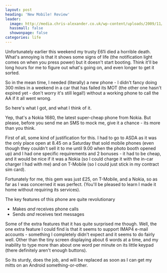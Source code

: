```yaml
---
layout: post
heading: 'New Mobile! Review'
leader:
  image: http://media.chris-alexander.co.uk/wp-content/uploads/2009/11/1680.jpg
  hassmall: false
  showonpage: false
categories: life
---
```


Unfortunately earlier this weekend my trusty E61i died a horrible death. What's annoying is that it shows some signs of life (the notification light comes on when you press power) but it doesn't start booting. Think it'll be long hours for me to figure out what's going on, and even longer to get it sorted.

<!-- Replace missing image from http://media.chris-alexander.co.uk/wp-content/uploads/2009/11/e61i.jpg -->

So in the mean time, I needed (literally) a new phone - I didn't fancy doing 300 miles in a weekend in a car that has failed its MOT (the other one hasn't expired yet - don't worry it's still legal!) without a working phone to call the AA if it all went wrong.

So here's what I got, and what I think of it.

<!-- Replace missing image from http://media.chris-alexander.co.uk/wp-content/uploads/2009/11/1680.jpg -->

Yep, that's a Nokia 1680, the latest super-cheap phone from Nokia. But please, before you send me an SMS to mock me, give it a chance - its more than you think.

First of all, some kind of justification for this. I had to go to ASDA as it was the only place open at 8.45 on a Saturday that sold mobile phones (even though they couldn't sell it to me until 9.00 when the photo booth opened up) and I had one specific requirements and 2 bonuses - it had to be cheap, and it would be nice if it was a Nokia (so I could charge it with the in-car charger I had with me) and on T-Mobile (so I could just stick in my contract sim card).

Fortunately for me, this gem was just £25, on T-Mobile, and a Nokia, so as far as I was concerned it was perfect. (You'll be pleased to learn I made it home without requiring its services).

The key features of this phone are quite revolutionary

* Makes *and* receives phone calls
* Sends *and* receives text messages

Some of the extra features that it has quite surprised me though. Well, the one extra feature I could find is that it seems to support IMAP4 e-mail accounts - something I completely didn't expect and it seems to do fairly well. Other than the tiny screen displaying about 6 words at a time, and my inability to type more than about one word per minute on its little keypad (there definitely aren't enough buttons).

So its sturdy, does the job, and will be replaced as soon as I can get my mitts on an Android something-or-other.
